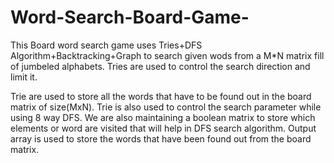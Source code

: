 # Word-Search-Board-Game-
This Board word search game uses Tries+DFS Algorithm+Backtracking+Graph to search given wods from a M*N matrix fill of jumbeled alphabets. Tries are used to control the search direction and limit it. 

Trie are used to store all the words that have to be found out in the board matrix of size(MxN).
Trie is also used to control the search parameter while using 8 way DFS.
We are also maintaining a boolean matrix to store which elements or word are visited that will help in DFS search algorithm.
Output array is used to store the words that have been found out from the board matrix.
